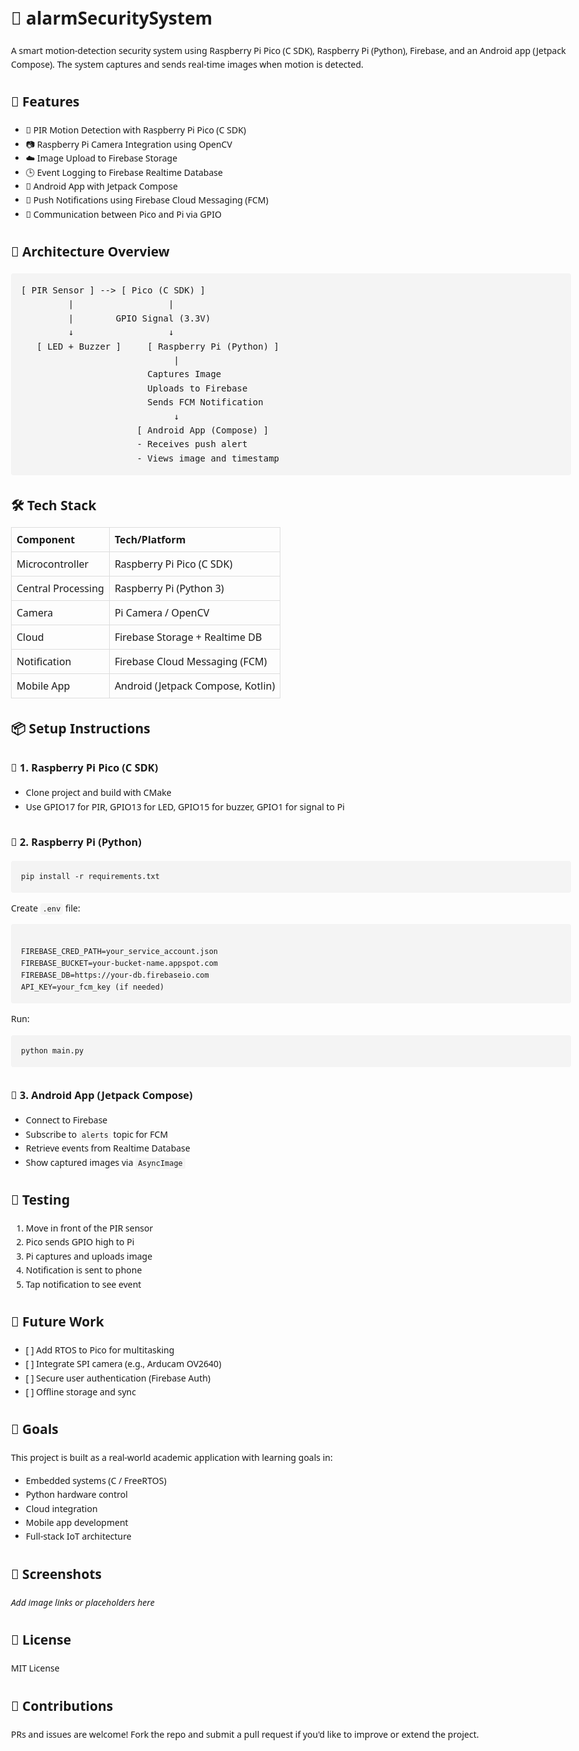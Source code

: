 <!DOCTYPE html>
<html lang="en">
<head>
  <meta charset="UTF-8">
  <title>alarmSecuritySystem</title>
  <style>
    body {
      font-family: system-ui, sans-serif;
      line-height: 1.6;
      padding: 2rem;
      max-width: 900px;
      margin: auto;
    }
    code {
      background: #f4f4f4;
      padding: 2px 4px;
      border-radius: 4px;
      font-family: monospace;
    }
    pre {
      background: #f4f4f4;
      padding: 1rem;
      border-radius: 4px;
      overflow-x: auto;
    }
    table {
      border-collapse: collapse;
      width: 100%;
      margin-bottom: 1rem;
    }
    th, td {
      padding: 0.5rem;
      border: 1px solid #ddd;
      text-align: left;
    }
    h1, h2, h3 {
      margin-top: 2rem;
    }
  </style>
</head>
<body>

<h1>🔐 alarmSecuritySystem</h1>
<p>
  A smart motion-detection security system using Raspberry Pi Pico (C SDK), Raspberry Pi (Python), Firebase, and an Android app (Jetpack Compose). The system captures and sends real-time images when motion is detected.
</p>

<h2>🚀 Features</h2>
<ul>
  <li>🔌 PIR Motion Detection with Raspberry Pi Pico (C SDK)</li>
  <li>📷 Raspberry Pi Camera Integration using OpenCV</li>
  <li>☁️ Image Upload to Firebase Storage</li>
  <li>🕒 Event Logging to Firebase Realtime Database</li>
  <li>📲 Android App with Jetpack Compose</li>
  <li>🔔 Push Notifications using Firebase Cloud Messaging (FCM)</li>
  <li>🔄 Communication between Pico and Pi via GPIO</li>
</ul>

<h2>🧠 Architecture Overview</h2>
<pre>
[ PIR Sensor ] --> [ Pico (C SDK) ]
         |                  |
         |        GPIO Signal (3.3V)
         ↓                  ↓
   [ LED + Buzzer ]     [ Raspberry Pi (Python) ]
                             |
                        Captures Image
                        Uploads to Firebase
                        Sends FCM Notification
                             ↓
                      [ Android App (Compose) ]
                      - Receives push alert
                      - Views image and timestamp
</pre>

<h2>🛠️ Tech Stack</h2>
<table>
  <tr><th>Component</th><th>Tech/Platform</th></tr>
  <tr><td>Microcontroller</td><td>Raspberry Pi Pico (C SDK)</td></tr>
  <tr><td>Central Processing</td><td>Raspberry Pi (Python 3)</td></tr>
  <tr><td>Camera</td><td>Pi Camera / OpenCV</td></tr>
  <tr><td>Cloud</td><td>Firebase Storage + Realtime DB</td></tr>
  <tr><td>Notification</td><td>Firebase Cloud Messaging (FCM)</td></tr>
  <tr><td>Mobile App</td><td>Android (Jetpack Compose, Kotlin)</td></tr>
</table>

<h2>📦 Setup Instructions</h2>

<h3>🔌 1. Raspberry Pi Pico (C SDK)</h3>
<ul>
  <li>Clone project and build with CMake</li>
  <li>Use GPIO17 for PIR, GPIO13 for LED, GPIO15 for buzzer, GPIO1 for signal to Pi</li>
</ul>

<h3>🐍 2. Raspberry Pi (Python)</h3>
<pre><code>pip install -r requirements.txt</code></pre>

<p>Create <code>.env</code> file:</p>
<pre><code>
FIREBASE_CRED_PATH=your_service_account.json
FIREBASE_BUCKET=your-bucket-name.appspot.com
FIREBASE_DB=https://your-db.firebaseio.com
API_KEY=your_fcm_key (if needed)
</code></pre>

<p>Run:</p>
<pre><code>python main.py</code></pre>

<h3>📱 3. Android App (Jetpack Compose)</h3>
<ul>
  <li>Connect to Firebase</li>
  <li>Subscribe to <code>alerts</code> topic for FCM</li>
  <li>Retrieve events from Realtime Database</li>
  <li>Show captured images via <code>AsyncImage</code></li>
</ul>

<h2>🧪 Testing</h2>
<ol>
  <li>Move in front of the PIR sensor</li>
  <li>Pico sends GPIO high to Pi</li>
  <li>Pi captures and uploads image</li>
  <li>Notification is sent to phone</li>
  <li>Tap notification to see event</li>
</ol>

<h2>📌 Future Work</h2>
<ul>
  <li>[ ] Add RTOS to Pico for multitasking</li>
  <li>[ ] Integrate SPI camera (e.g., Arducam OV2640)</li>
  <li>[ ] Secure user authentication (Firebase Auth)</li>
  <li>[ ] Offline storage and sync</li>
</ul>

<h2>🧠 Goals</h2>
<p>This project is built as a real-world academic application with learning goals in:</p>
<ul>
  <li>Embedded systems (C / FreeRTOS)</li>
  <li>Python hardware control</li>
  <li>Cloud integration</li>
  <li>Mobile app development</li>
  <li>Full-stack IoT architecture</li>
</ul>

<h2>📸 Screenshots</h2>
<p><em>Add image links or placeholders here</em></p>

<h2>📜 License</h2>
<p>MIT License</p>

<h2>🤝 Contributions</h2>
<p>PRs and issues are welcome! Fork the repo and submit a pull request if you'd like to improve or extend the project.</p>

</body>
</html>

